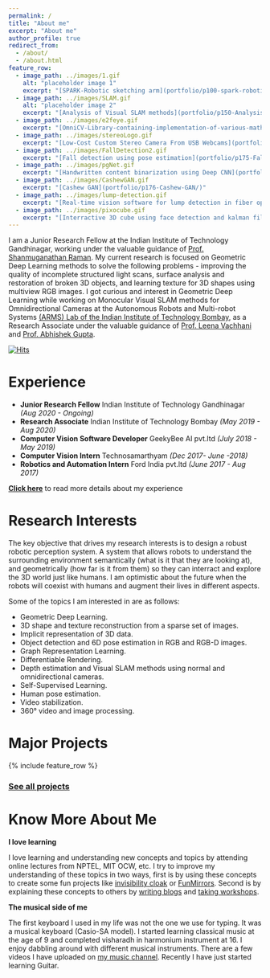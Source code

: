 ```yaml
---
permalink: /
title: "About me"
excerpt: "About me"
author_profile: true
redirect_from: 
  - /about/
  - /about.html
feature_row:
  - image_path: ../images/1.gif
    alt: "placeholder image 1"
    excerpt: "[SPARK-Robotic sketching arm](portfolio/p100-spark-robotic-sketching-arm/)"
  - image_path: ../images/SLAM.gif
    alt: "placeholder image 2"
    excerpt: "[Analysis of Visual SLAM methods](portfolio/p150-Analysis-of-Visual-SLAM-methods/)"
  - image_path: ../images/e2feye.gif
    excerpt: "[OmniCV-Library-containing-implementation-of-various-mathematical-models-for-omnidirectional-camera](portfolio/p170-OmniCV-Library-contains-implementation-of-various-mathematical-models-for-omnidirectional-camera.md)"
  - image_path: ../images/stereoLogo.gif
    excerpt: "[Low-Cost Custom Stereo Camera From USB Webcams](portfolio/p172-Low-Cost-Stereo-Camera-From-USB-Webcams/)"
  - image_path: ../images/FallDetection2.gif
    excerpt: "[Fall detection using pose estimation](portfolio/p175-Fall-Detection-Using-Pose-Estimation/)"
  - image_path: ../images/pgNet.gif
    excerpt: "[Handwritten content binarization using Deep CNN](portfolio/p174-Hand-written-content-binarization-using-Deep-CNN/)"
  - image_path: ../images/CashewGAN.gif
    excerpt: "[Cashew GAN](portfolio/p176-Cashew-GAN/)"
  - image_path: ../images/lump-detection.gif
    excerpt: "[Real-time vision software for lump detection in fiber optic cables](portfolio/p180-Real-time-vision-software-for-lump-detection-in-fiber-optic-cables/)"
  - image_path: ../images/pixocube.gif
    excerpt: "[Interractive 3D cube using face detection and kalman filter based tracking using OpenCV for rendering and No OpenGL](portfolio/p190-Interractive-3D-cube-using-face-detection-and-kalman-filter-based-tracking/)"
---
```

I am a Junior Research Fellow at the Indian Institute of Technology Gandhinagar, working under the valuable guidance of [Prof. Shanmuganathan Raman](https://people.iitgn.ac.in/~shanmuga/index.html). My current research is focused on Geometric Deep Learning methods to solve the following problems - improving the quality of incomplete structured light scans, surface analysis and restoration of broken 3D objects, and learning texture for 3D shapes using multiview RGB images. I got curious and interest in Geometric Deep Learning while working on Monocular Visual SLAM methods for Omnidirectional Cameras at the Autonomous Robots and Multi-robot Systems [(ARMS) Lab of the Indian Institute of Technology Bombay](https://www.sc.iitb.ac.in/robotics/index.html), as a Research Associate under the valuable guidance of [Prof. Leena Vachhani](https://www.sc.iitb.ac.in/~leena/) and [Prof. Abhishek Gupta](https://www.me.iitb.ac.in/?q=faculty/Prof.%20Abhishek%20Gupta).

[![Hits](https://hits.seeyoufarm.com/api/count/incr/badge.svg?url=https%3A%2F%2Fkaustubh-sadekar.github.io&count_bg=%233F8AFF&title_bg=%23555555&icon=&icon_color=%23E7E7E7&title=Website+Views&edge_flat=false)](https://hits.seeyoufarm.com)

Experience
==========
- **Junior Research Fellow** Indian Institute of Technology Gandhinagar *(Aug 2020 - Ongoing)*
- **Research Associate** Indian Institute of Technology Bombay *(May 2019 - Aug 2020)* 
- **Computer Vision Software Developer** GeekyBee AI pvt.ltd *(July 2018 - May 2019)*
- **Computer Vision Intern** Technosamarthyam *(Dec 2017- June -2018)*
- **Robotics and Automation Intern** Ford India pvt.ltd *(June 2017 - Aug 2017)*

**[Click here](/cv.md)** to read more details about my experience

Research Interests
==================
The key objective that drives my research interests is to design a robust robotic perception system. A system that allows robots to understand the surrounding environment semantically (what is it that they are looking at), and geometrically (how far is it from them) so they can interract and explore the 3D world just like humans. I am optimistic about the future when the robots will coexist with humans and augment their lives in different aspects.

Some of the topics I am interested in are as follows:

- Geometric Deep Learning.
- 3D shape and texture reconstruction from a sparse set of images.
- Implicit representation of 3D data.
- Object detection and 6D pose estimation in RGB and RGB-D images.
- Graph Representation Learning.
- Differentiable Rendering.
- Depth estimation and Visual SLAM methods using normal and omnidirectional cameras.
- Self-Supervised Learning.
- Human pose estimation.
- Video stabilization.
- 360&deg; video and image processing.


Major Projects
==============

{% include feature_row %}

### [See all projects](/portfolio.html)


Know More About Me
==================

**I love learning**

I love learning and understanding new concepts and topics by attending online lectures from NPTEL, MIT OCW, etc. I try to improve my understanding of these topics in two ways, first is by using these concepts to create some fun projects like [invisibility cloak](https://github.com/kaustubh-sadekar/Invisibility_Cloak) or [FunMirrors](https://github.com/kaustubh-sadekar/FunMirrors). Second is by explaining these concepts to others by [writing blogs](https://www.learnopencv.com/author/kaustubh-sadekar/) and [taking workshops](/talks/).

**The musical side of me**

The first keyboard I used in my life was not the one we use for typing. It was a musical keyboard (Casio-SA model). I started learning classical music at the age of 9 and completed visharadh in harmonium instrument at 16. I enjoy dabbling around with different musical instruments. There are a few videos I have uploaded on [my music channel](https://www.youtube.com/channel/UCnjN-kM-KjY7K7gJyOsZi7g/videos). Recently I have just started learning Guitar.

